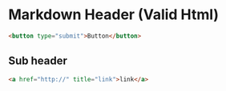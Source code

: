 # Markdown Header (Valid Html)

```html
<button type="submit">Button</button>
```

## Sub header

```html
<a href="http://" title="link">link</a>
```
